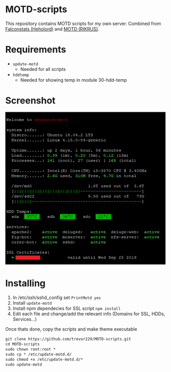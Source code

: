 # MOTD-scripts

This repository contains MOTD scripts for my own server. Combined from [Falconstats (Heholord)](https://github.com/Heholord/FalconStats) and [MOTD (RIKRUS)](https://github.com/RIKRUS/MOTD).

# Requirements
 * `update-motd`
   - Needed for all scripts
 * `hddtemp`
   - Needed for showing temp in module 30-hdd-temp

# Screenshot
![screen](screencap.png)

# Installing
1. In /etc/ssh/sshd_config set `PrintMotd yes`
2. Install `update-motd`
3. Install npm dependecies for SSL script `npm install` 
4. Edit each file and change/add the relevant info (Domains for SSL, HDDs, Services...)

Once thats done, copy the scripts and make theme executable 
```
git clone https://github.com/trevor229/MOTD-scripts.git
cd MOTD-scripts
sudo chown root:root *
sudo cp * /etc/update-motd.d/
sudo chmod +x /etc/update-motd.d/*
sudo update-motd
```
